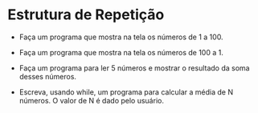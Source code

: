 # Estrutura de Repetição

- Faça um programa que mostra na tela os números de 1 a 100.

- Faça um programa que mostra na tela os números de 100 a 1.

- Faça um programa para ler 5 números e mostrar o resultado da soma desses números.

- Escreva, usando while, um programa para calcular a média de N números. O valor de N é dado pelo usuário.
